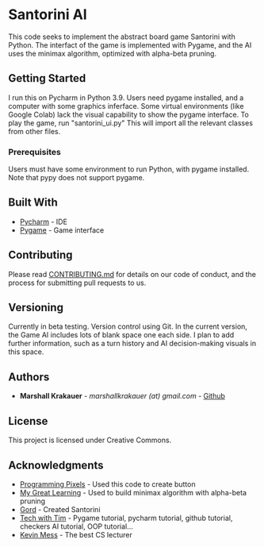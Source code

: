 # Santorini AI

This code seeks to implement the abstract board game Santorini with Python. The interfact of the game is implemented with Pygame, and the AI uses the minimax algorithm, optimized with alpha-beta pruning.

## Getting Started

I run this on Pycharm in Python 3.9. Users need pygame installed, and a computer with some graphics inferface. Some virtual environments (like Google Colab) lack the visual capability to show the pygame interface.
To play the game, run "santorini_ui.py" This will import all the relevant classes from other files.

### Prerequisites

Users must have some environment to run Python, with pygame installed. Note that pypy does not support pygame.

## Built With

* [Pycharm](https://www.jetbrains.com/pycharm/) - IDE
* [Pygame](https://www.pygame.org/news) - Game interface

## Contributing

Please read [CONTRIBUTING.md](https://gist.github.com/PurpleBooth/b24679402957c63ec426) for details on our code of conduct, and the process for submitting pull requests to us.

## Versioning

Currently in beta testing. Version control using Git.
In the current version, the Game AI includes lots of blank space one each side. I plan to add further information, such as a turn history and AI decision-making visuals
in this space.


## Authors

* **Marshall Krakauer** - *marshallkrakauer (at) gmail.com* - [Github](https://github.com/MarshallKrakauer)


## License

This project is licensed under Creative Commons.

## Acknowledgments

* [Programming Pixels](https://programmingpixels.com/handling-a-title-screen-game-flow-and-buttons-in-pygame.html) - Used this code to create button
* [My Great Learning](https://www.mygreatlearning.com/blog/alpha-beta-pruning-in-ai/) - Used to build minimax algorithm with alpha-beta pruning
* [Gord](https://boardgamegeek.com/boardgamedesigner/3302/gord) - Created Santorini
* [Tech with Tim](https://www.youtube.com/channel/UC4JX40jDee_tINbkjycV4Sg) - Pygame tutorial, pycharm tutorial, github tutorial, checkers AI tutorial, OOP tutorial...
* [Kevin Mess](https://www.csn.edu/directory/kevin-mess) - The best CS lecturer
